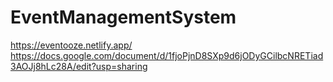 # EventManagementSystem

https://eventooze.netlify.app/
https://docs.google.com/document/d/1fjoPjnD8SXp9d6jODyGCilbcNRETiad3AOJj8hLc28A/edit?usp=sharing
